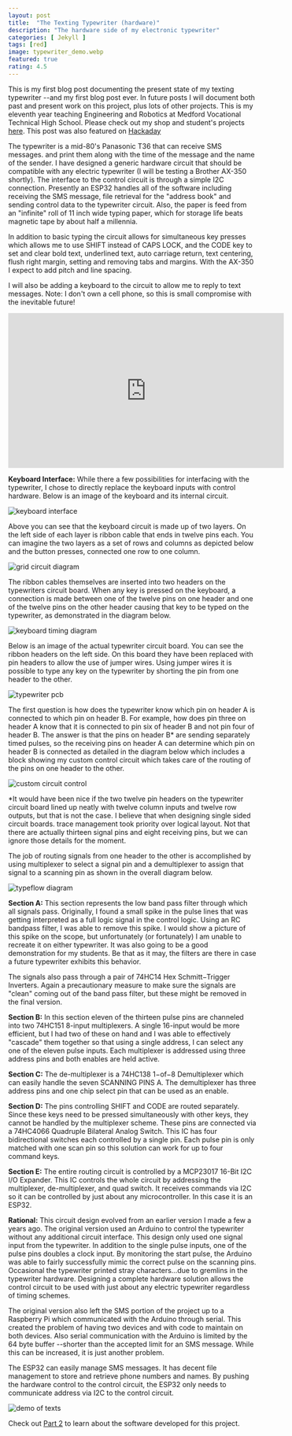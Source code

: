```yaml
---
layout: post
title:  "The Texting Typewriter (hardware)"
description: "The hardware side of my electronic typewriter"
categories: [ Jekyll ]
tags: [red]
image: typewriter_demo.webp
featured: true
rating: 4.5
---
```

This is my first blog post documenting the present state of my texting typewriter --and my first blog post ever. In future posts I will document both past and present work on this project, plus lots of other projects. This is my eleventh year teaching Engineering and Robotics at Medford Vocational Technical High School. Please check out my shop and student's projects [here](https://mvthsengineering.com/). This post was also featured on [Hackaday](https://hackaday.com/2024/12/18/back-to-the-future-of-texting-sms-on-a-panasonic-typewriter/)

The typewriter is a mid-80's Panasonic T36 that can receive SMS messages.
and print them along with the time of the message and the name of the
sender. I have designed a generic hardware circuit that should be
compatible with any electric typewriter (I will be testing a Brother
AX-350 shortly). The interface to the control circuit is through a
simple I2C connection. Presently an ESP32 handles all of the software
including receiving the SMS message, file retrieval for the "address
book" and sending control data to the typewriter circuit. Also, the
paper is feed from an "infinite" roll of 11 inch wide typing paper,
which for storage life beats magnetic tape by about half a millennia.

In addition to basic typing the circuit allows for simultaneous key
presses which allows me to use SHIFT instead of CAPS LOCK, and the CODE
key to set and clear bold text, underlined text, auto carriage return,
text centering, flush right margin, setting and removing tabs and
margins. With the AX-350 I expect to add pitch and line spacing.

I will also be adding a keyboard to the circuit to allow me to reply to
text messages. Note: I don't own a cell phone, so this is small
compromise with the inevitable future!

<p><iframe width="560" height="315" src="https://www.youtube.com/embed/QkY-vZrAu2g?si=sXVmvHQ-HIdLACYq" title="YouTube video player" frameborder="0" allow="accelerometer; autoplay; clipboard-write; encrypted-media; gyroscope; picture-in-picture; web-share" referrerpolicy="strict-origin-when-cross-origin" allowfullscreen></iframe></p>


**Keyboard Interface:** While there a few possibilities for interfacing
with the typewriter, I chose to directly replace the keyboard inputs
with control hardware. Below is an image of the keyboard and its
internal circuit.

![keyboard interface](keyboard_interface.webp)

Above you can see that the keyboard circuit is made up of two layers. On
the left side of each layer is ribbon cable that ends in twelve pins
each. You can imagine the two layers as a set of rows and columns as
depicted below and the button presses, connected one row to one column.

![grid circuit diagram](grid_circuit_diagram.png)

The ribbon cables themselves are inserted into two headers on the
typewriters circuit board. When any key is pressed on the keyboard, a
connection is made between one of the twelve pins on one header and one
of the twelve pins on the other header causing that key to be typed on
the typewriter, as demonstrated in the diagram below.

![keyboard timing diagram](keyboard_timing_diagram.png)

Below is an image of the actual typewriter circuit board. You can see
the ribbon headers on the left side. On this board they have been
replaced with pin headers to allow the use of jumper wires. Using jumper
wires it is possible to type any key on the typewriter by shorting the
pin from one header to the other.

![typewriter pcb](typewriter_pcb.webp)

The first question is how does the typewriter know which pin on header A
is connected to which pin on header B. For example, how does pin three
on header A know that it is connected to pin six of header B and not pin
four of header B. The answer is that the pins on header B\* are sending
separately timed pulses, so the receiving pins on header A can determine
which pin on header B is connected as detailed in the diagram below
which includes a block showing my custom control circuit which takes
care of the routing of the pins on one header to the other.


![custom circuit control](custom_circut_control.png)

\*It would have been nice if the two twelve pin headers on the
typewriter circuit board lined up neatly with twelve column inputs and
twelve row outputs, but that is not the case. I believe that when
designing single sided circuit boards. trace management took priority
over logical layout. Not that there are actually thirteen signal pins
and eight receiving pins, but we can ignore those details for the
moment.

The job of routing signals from one header to the other is accomplished
by using multiplexer to select a signal pin and a demultiplexer to
assign that signal to a scanning pin as shown in the overall diagram
below.

![typeflow diagram](typeflowdiagram.png)

**Section A:** This section represents the low band pass filter through
which all signals pass. Originally, I found a small spike in the pulse
lines that was getting interpreted as a full logic signal in the control
logic. Using an RC bandpass filter, I was able to remove this spike. I
would show a picture of this spike on the scope, but unfortunately (or
fortunately) I am unable to recreate it on either typewriter. It was
also going to be a good demonstration for my students. Be that as it
may, the filters are there in case a future typewriter exhibits this
behavior.

The signals also pass through a pair of 74HC14 Hex Schmitt−Trigger
Inverters. Again a precautionary measure to make sure the signals are
"clean" coming out of the band pass filter, but these might be removed
in the final version.

**Section B:** In this section eleven of the thirteen pulse pins are
channeled into two 74HC151 8-input multiplexers. A single 16-input would
be more efficient, but I had two of these on hand and I was able to
effectively "cascade" them together so that using a single address, I
can select any one of the eleven pulse inputs. Each multiplexer is
addressed using three address pins and both enables are held active.

**Section C:** The de-multiplexer is a 74HC138 1−of−8 Demultiplexer
which can easily handle the seven SCANNING PINS A. The demultiplexer has
three address pins and one chip select pin that can be used as an
enable.

**Section D:** The pins controlling SHIFT and CODE are routed
separately. Since these keys need to be pressed simultaneously with
other keys, they cannot be handled by the multiplexer scheme. These pins
are connected via a 74HC4066 Quadruple Bilateral Analog Switch. This IC
has four bidirectional switches each controlled by a single pin. Each
pulse pin is only matched with one scan pin so this solution can work
for up to four command keys.

**Section E:** The entire routing circuit is controlled by a MCP23017
16-Bit I2C I/O Expander. This IC controls the whole circuit by
addressing the multiplexer, de-multiplexer, and quad switch. It receives
commands via I2C so it can be controlled by just about any
microcontroller. In this case it is an ESP32.

**Rational:** This circuit design evolved from an earlier version I made
a few a years ago. The original version used an Arduino to control the
typewriter without any additional circuit interface. This design only
used one signal input from the typewriter. In addition to the single
pulse inputs, one of the pulse pins doubles a clock input. By monitoring
the start pulse, the Arduino was able to fairly successfully mimic the
correct pulse on the scanning pins. Occasional the typewriter printed
stray characters...due to gremlins in the typewriter hardware. Designing
a complete hardware solution allows the control circuit to be used with
just about any electric typewriter regardless of timing schemes.

The original version also left the SMS portion of the project up to a
Raspberry Pi which communicated with the Arduino through serial. This
created the problem of having two devices and with code to maintain on
both devices. Also serial communication with the Arduino is limited by
the 64 byte buffer --shorter than the accepted limit for an SMS message.
While this can be increased, it is just another problem.

The ESP32 can easily manage SMS messages. It has decent file management
to store and retrieve phone numbers and names. By pushing the hardware
control to the control circuit, the ESP32 only needs to communicate
address via I2C to the control circuit.


![demo of texts](demo-of-texts.webp)

Check out [Part 2](https://mrchristyengineering.wordpress.com/2024/12/10/the-texting-typewriter-software/) to learn about the software developed for this project.

